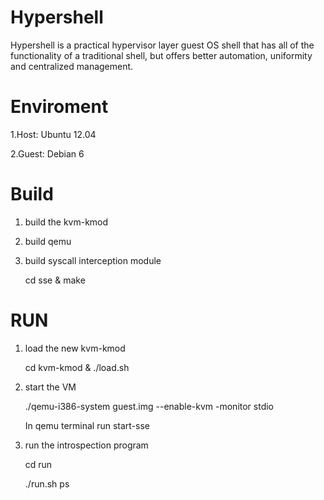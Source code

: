 Hypershell
==========

Hypershell is a practical hypervisor layer guest OS shell that has all of the functionality of a traditional shell, but offers better automation, uniformity and centralized management.

Enviroment
==========
1.Host: Ubuntu 12.04

2.Guest: Debian 6 


Build
=====
1. build the kvm-kmod

2. build qemu

3. build syscall interception module

   cd sse & make

RUN
===
1. load the new kvm-kmod

   cd kvm-kmod & ./load.sh

2. start the VM

   ./qemu-i386-system guest.img --enable-kvm -monitor stdio

   In qemu terminal run start-sse

3. run the introspection program

   cd run

   ./run.sh ps






